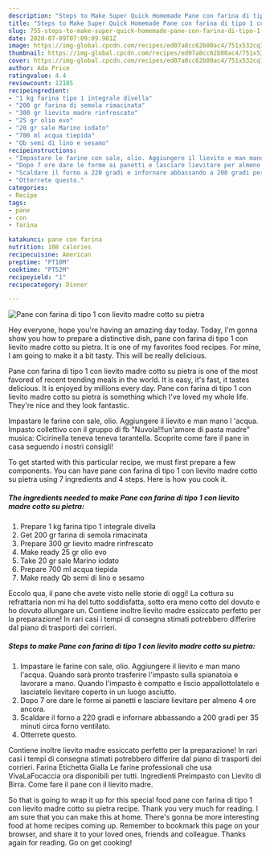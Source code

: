 ```yaml
---
description: "Steps to Make Super Quick Homemade Pane con farina di tipo 1 con lievito madre cotto su pietra"
title: "Steps to Make Super Quick Homemade Pane con farina di tipo 1 con lievito madre cotto su pietra"
slug: 755-steps-to-make-super-quick-homemade-pane-con-farina-di-tipo-1-con-lievito-madre-cotto-su-pietra
date: 2020-07-09T07:09:09.981Z
image: https://img-global.cpcdn.com/recipes/ed07a8cc62b00ac4/751x532cq70/pane-con-farina-di-tipo-1-con-lievito-madre-cotto-su-pietra-recipe-main-photo.jpg
thumbnail: https://img-global.cpcdn.com/recipes/ed07a8cc62b00ac4/751x532cq70/pane-con-farina-di-tipo-1-con-lievito-madre-cotto-su-pietra-recipe-main-photo.jpg
cover: https://img-global.cpcdn.com/recipes/ed07a8cc62b00ac4/751x532cq70/pane-con-farina-di-tipo-1-con-lievito-madre-cotto-su-pietra-recipe-main-photo.jpg
author: Ada Price
ratingvalue: 4.4
reviewcount: 12185
recipeingredient:
- "1 kg farina tipo 1 integrale divella"
- "200 gr farina di semola rimacinata"
- "300 gr lievito madre rinfrescato"
- "25 gr olio evo"
- "20 gr sale Marino iodato"
- "700 ml acqua tiepida"
- "Qb semi di lino e sesamo"
recipeinstructions:
- "Impastare le farine con sale, olio. Aggiungere il lievito e man mano l&#39;acqua. Quando sarà pronto trasferire l&#39;impasto sulla spianatoia e lavorare a mano. Quando l&#39;impasto è compatto e liscio appallottolatelo e lasciatelo lievitare coperto in un luogo asciutto."
- "Dopo 7 ore dare le forme ai panetti e lasciare lievitare per almeno 4 ore ancora."
- "Scaldare il forno a 220 gradi e infornare abbassando a 200 gradi per 35 minuti circa forno ventilato."
- "Otterrete questo."
categories:
- Recipe
tags:
- pane
- con
- farina

katakunci: pane con farina 
nutrition: 108 calories
recipecuisine: American
preptime: "PT10M"
cooktime: "PT52M"
recipeyield: "1"
recipecategory: Dinner

---
```



![Pane con farina di tipo 1 con lievito madre cotto su pietra](https://img-global.cpcdn.com/recipes/ed07a8cc62b00ac4/751x532cq70/pane-con-farina-di-tipo-1-con-lievito-madre-cotto-su-pietra-recipe-main-photo.jpg)

Hey everyone, hope you're having an amazing day today. Today, I'm gonna show you how to prepare a distinctive dish, pane con farina di tipo 1 con lievito madre cotto su pietra. It is one of my favorites food recipes. For mine, I am going to make it a bit tasty. This will be really delicious.

Pane con farina di tipo 1 con lievito madre cotto su pietra is one of the most favored of recent trending meals in the world. It is easy, it's fast, it tastes delicious. It is enjoyed by millions every day. Pane con farina di tipo 1 con lievito madre cotto su pietra is something which I've loved my whole life. They're nice and they look fantastic.

Impastare le farine con sale, olio. Aggiungere il lievito e man mano l &#39;acqua. Impasto collettivo con il gruppo di fb &#34;Nuvola!!!un&#39;amore di pasta madre&#34; musica: Cicirinella teneva teneva tarantella. Scoprite come fare il pane in casa seguendo i nostri consigli!


To get started with this particular recipe, we must first prepare a few components. You can have pane con farina di tipo 1 con lievito madre cotto su pietra using 7 ingredients and 4 steps. Here is how you cook it.

<!--inarticleads1-->

##### The ingredients needed to make Pane con farina di tipo 1 con lievito madre cotto su pietra:

1. Prepare 1 kg farina tipo 1 integrale divella
1. Get 200 gr farina di semola rimacinata
1. Prepare 300 gr lievito madre rinfrescato
1. Make ready 25 gr olio evo
1. Take 20 gr sale Marino iodato
1. Prepare 700 ml acqua tiepida
1. Make ready Qb semi di lino e sesamo


Eccolo qua, il pane che avete visto nelle storie di oggi! La cottura su refrattaria non mi ha del tutto soddisfatta, sotto era meno cotto del dovuto e ho dovuto allungare un. Contiene inoltre lievito madre essiccato perfetto per la preparazione! In rari casi i tempi di consegna stimati potrebbero differire dal piano di trasporti dei corrieri. 

<!--inarticleads2-->

##### Steps to make Pane con farina di tipo 1 con lievito madre cotto su pietra:

1. Impastare le farine con sale, olio. Aggiungere il lievito e man mano l&#39;acqua. Quando sarà pronto trasferire l&#39;impasto sulla spianatoia e lavorare a mano. Quando l&#39;impasto è compatto e liscio appallottolatelo e lasciatelo lievitare coperto in un luogo asciutto.
1. Dopo 7 ore dare le forme ai panetti e lasciare lievitare per almeno 4 ore ancora.
1. Scaldare il forno a 220 gradi e infornare abbassando a 200 gradi per 35 minuti circa forno ventilato.
1. Otterrete questo.


Contiene inoltre lievito madre essiccato perfetto per la preparazione! In rari casi i tempi di consegna stimati potrebbero differire dal piano di trasporti dei corrieri. Farina Etichetta Gialla Le farine professionali che usa VivaLaFocaccia ora disponibili per tutti. Ingredienti Preimpasto con Lievito di Birra. Come fare il pane con il lievito madre. 

So that is going to wrap it up for this special food pane con farina di tipo 1 con lievito madre cotto su pietra recipe. Thank you very much for reading. I am sure that you can make this at home. There's gonna be more interesting food at home recipes coming up. Remember to bookmark this page on your browser, and share it to your loved ones, friends and colleague. Thanks again for reading. Go on get cooking!
